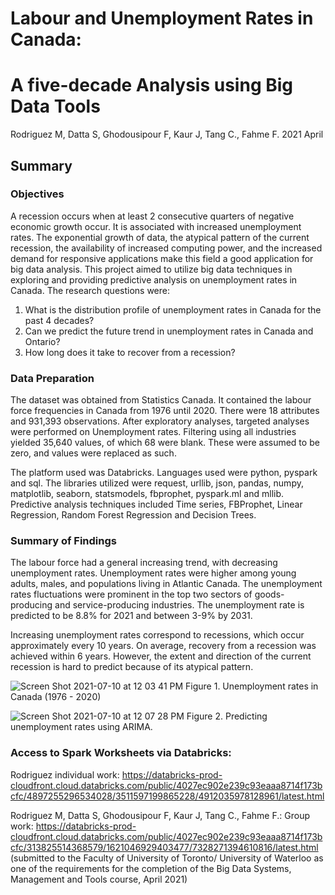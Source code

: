 # Labour and Unemployment Rates in Canada:  
# A five-decade Analysis using Big Data Tools 



Rodriguez M, Datta S, Ghodousipour F, Kaur J, Tang C., Fahme F. 2021 April

## Summary

### Objectives

A recession occurs when at least 2 consecutive quarters of negative economic growth occur.  It is associated with increased unemployment rates.  The exponential growth of data, the atypical pattern of the current recession, the availability of increased computing power, and the increased demand for responsive applications make this field a good application for big data analysis.  This project aimed to utilize big data techniques in exploring and providing predictive analysis on unemployment rates in Canada.  The research questions were:
1.  What is the distribution profile of unemployment rates in Canada for the past 4 decades?
2.  Can we predict the future trend in unemployment rates in Canada and Ontario?
3.  How long does it take to recover from a recession?

### Data Preparation

The dataset was obtained from Statistics Canada.  It contained the labour force frequencies in Canada from 1976 until 2020.  There were 18 attributes and 931,393 observations.  After exploratory analyses, targeted analyses were performed on Unemployment rates.  Filtering using all industries yielded 35,640 values, of which 68 were blank. These were assumed to be zero, and values were replaced as such.

The platform used was Databricks.  Languages used were python, pyspark and sql.  The libraries utilized were request, urllib, json, pandas, numpy, matplotlib, seaborn, statsmodels, fbprophet, pyspark.ml and mllib.  Predictive analysis techniques included Time series, FBProphet, Linear Regression, Random Forest Regression and Decision Trees.  

### Summary of Findings

The labour force had a general increasing trend, with decreasing unemployment rates.  Unemployment rates were higher among young adults, males, and populations living in Atlantic Canada.  The unemployment rates fluctuations were prominent in the top two sectors of goods-producing and service-producing industries.  The unemployment rate is predicted to be 8.8% for 2021 and  between 3-9% by 2031.

Increasing unemployment rates correspond to recessions, which occur approximately every 10 years.  On average, recovery from a recession was achieved within 6 years.  However, the extent and direction of the current recession is hard to predict because of its atypical pattern.

![Screen Shot 2021-07-10 at 12 03 41 PM](https://user-images.githubusercontent.com/71532604/125169211-200cce00-e177-11eb-92be-9e3f30f005d5.png) Figure 1.  Unemployment rates in Canada (1976 - 2020)


![Screen Shot 2021-07-10 at 12 07 28 PM](https://user-images.githubusercontent.com/71532604/125169303-8d206380-e177-11eb-896e-79d1ffec821d.png)  Figure 2.  Predicting unemployment rates using ARIMA.



### Access to Spark Worksheets via Databricks:
Rodriguez individual work:  https://databricks-prod-cloudfront.cloud.databricks.com/public/4027ec902e239c93eaaa8714f173bcfc/4897255296534028/3511597199865228/4912035978128961/latest.html

Rodriguez M, Datta S, Ghodousipour F, Kaur J, Tang C., Fahme F.: Group work: https://databricks-prod-cloudfront.cloud.databricks.com/public/4027ec902e239c93eaaa8714f173bcfc/313825514368579/1621046929403477/7328271394610816/latest.html (submitted to the Faculty of University of Toronto/ University of Waterloo as one of the requirements for the completion of the Big Data Systems, Management and Tools course, April 2021)
